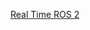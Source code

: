 [Real Time ROS
2](https://answers.ros.org/question/382893/best-practices-for-real-time-capabilites-in-ros2/)  


